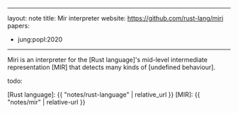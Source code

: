 
---
layout: note
title: Mir interpreter
website: https://github.com/rust-lang/miri
papers:
- jung:popl:2020
---

Miri is an interpreter for the [Rust language]'s
mid-level intermediate representation [MIR]
that detects many kinds of [undefined behaviour].

todo:


[Rust language]: {{ "notes/rust-language" | relative_url }}
[MIR]: {{ "notes/mir" | relative-url }}
